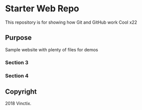 # Starter Web Repo

This repository is for showing how Git and GitHub work
Cool x22
## Purpose

Sample website with plenty of files for demos

### Section 3

### Section 4

## Copyright

2018 Vinctix.
